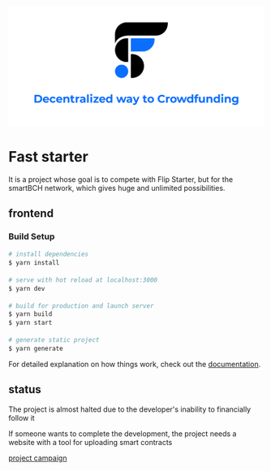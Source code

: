 ![thumbnail](src/static/thumbnail.png)

# Fast starter

It is a project whose goal is to compete with Flip Starter, but for the smartBCH network, which gives huge and unlimited possibilities.

## frontend

### Build Setup

```bash
# install dependencies
$ yarn install

# serve with hot reload at localhost:3000
$ yarn dev

# build for production and launch server
$ yarn build
$ yarn start

# generate static project
$ yarn generate
```

For detailed explanation on how things work, check out the [documentation](https://nuxtjs.org).

## status

The project is almost halted due to the developer's inability to financially follow it

If someone wants to complete the development, the project needs a website with a tool for uploading smart contracts

[project campaign](https://faststarter.salemkode.com)
